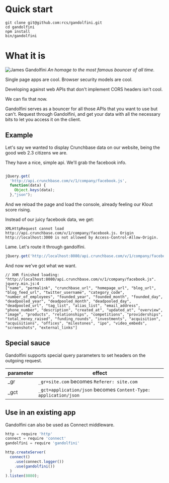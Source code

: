 # Quick start

```
git clone git@github.com:rcs/gandolfini.git
cd gandolfini
npm install
bin/gandolfini

```

# What it is
![James Gandolfini](http://upload.wikimedia.org/wikipedia/commons/thumb/0/03/JamesGandolfiniSept11TIFF.jpg/192px-JamesGandolfiniSept11TIFF.jpg)
*An homage to the most famous bouncer of all time.*


Single page apps are cool.
Browser security models are cool.

Developing against web APIs that don't implement CORS headers isn't cool.

We can fix that now.


Gandolfini serves as a bouncer for all those APIs that you want to use but can't. Request through Gandolfini, and get your data with all the necessary bits to let you access it on the client.

## Example


Let's say we wanted to display Crunchbase data on our website, being the good web 2.3 citizens we are.


They have a nice, simple api. We'll grab the facebook info.

```javascript

jQuery.get(
  'http://api.crunchbase.com/v/1/company/facebook.js',
  function(data) {
    Object.keys(data);
  },"json");

```

And we reload the page and load the console, already feeling our Klout score rising.

Instead of our juicy facebook data, we get:
```
XMLHttpRequest cannot load http://api.crunchbase.com/v/1/company/facebook.js. Origin http://localhost:3000 is not allowed by Access-Control-Allow-Origin.
```

Lame. Let's route it through gandolfini.

```javascript
jQuery.get('http://localhost:8080/api.crunchbase.com/v/1/company/facebook.js', function()…
```

And now we've got what we want.

```
// XHR finished loading: "http://localhost:8080/api.crunchbase.com/v/1/company/facebook.js". jquery.min.js:4
["name", "permalink", "crunchbase_url", "homepage_url", "blog_url", "blog_feed_url", "twitter_username", "category_code", "number_of_employees", "founded_year", "founded_month", "founded_day", "deadpooled_year", "deadpooled_month", "deadpooled_day", "deadpooled_url", "tag_list", "alias_list", "email_address", "phone_number", "description", "created_at", "updated_at", "overview", "image", "products", "relationships", "competitions", "providerships", "total_money_raised", "funding_rounds", "investments", "acquisition", "acquisitions", "offices", "milestones", "ipo", "video_embeds", "screenshots", "external_links"]
```


## Special sauce

Gandolfini supports special query parameters to set headers on the outgoing request.

parameter    | effect
------------ | -------------
_gr          |  `_gr=site.com` becomes `Referer: site.com`
_gct         |  `_gct=application/json` becomes `Content-Type: application/json`



## Use in an existing app

Gandolfini can also be used as Connect middleware.

```javascript
http = require 'http'
connect = require 'connect'
gandolfini = require 'gandolfini'

http.createServer(
  connect()
    .use(connect.logger())
    .use(gandolfini())
  )
).listen(8080);
```


